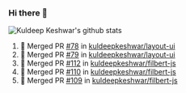 ### Hi there 👋

<!--
**kuldeepkeshwar/kuldeepkeshwar** is a ✨ _special_ ✨ repository because its `README.md` (this file) appears on your GitHub profile.

Here are some ideas to get you started:

- 🔭 I’m currently working on ...
- 🌱 I’m currently learning ...
- 👯 I’m looking to collaborate on ...
- 🤔 I’m looking for help with ...
- 💬 Ask me about ...
- 📫 How to reach me: ...
- 😄 Pronouns: ...
- ⚡ Fun fact: ...
-->
![Kuldeep Keshwar's github stats](https://github-readme-stats.vercel.app/api?username=kuldeepkeshwar&show_icons=true)

<!--START_SECTION:activity-->
1. 🎉 Merged PR [#78](https://github.com/kuldeepkeshwar/layout-ui/pull/78) in [kuldeepkeshwar/layout-ui](https://github.com/kuldeepkeshwar/layout-ui)
2. 🎉 Merged PR [#79](https://github.com/kuldeepkeshwar/layout-ui/pull/79) in [kuldeepkeshwar/layout-ui](https://github.com/kuldeepkeshwar/layout-ui)
3. 🎉 Merged PR [#112](https://github.com/kuldeepkeshwar/filbert-js/pull/112) in [kuldeepkeshwar/filbert-js](https://github.com/kuldeepkeshwar/filbert-js)
4. 🎉 Merged PR [#110](https://github.com/kuldeepkeshwar/filbert-js/pull/110) in [kuldeepkeshwar/filbert-js](https://github.com/kuldeepkeshwar/filbert-js)
5. 🎉 Merged PR [#109](https://github.com/kuldeepkeshwar/filbert-js/pull/109) in [kuldeepkeshwar/filbert-js](https://github.com/kuldeepkeshwar/filbert-js)
<!--END_SECTION:activity-->
